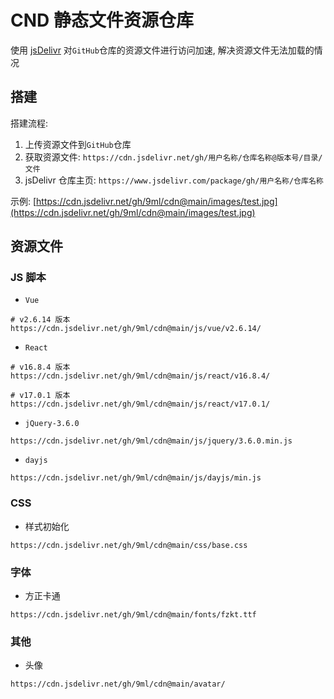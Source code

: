 # CND 静态文件资源仓库

使用 [jsDelivr](https://www.jsdelivr.com/) 对`GitHub`仓库的资源文件进行访问加速, 解决资源文件无法加载的情况

## 搭建

搭建流程:

1. 上传资源文件到`GitHub`仓库
2. 获取资源文件: `https://cdn.jsdelivr.net/gh/用户名称/仓库名称@版本号/目录/文件`
3. jsDelivr 仓库主页: `https://www.jsdelivr.com/package/gh/用户名称/仓库名称`

示例: [https://cdn.jsdelivr.net/gh/9ml/cdn@main/images/test.jpg](https://cdn.jsdelivr.net/gh/9ml/cdn@main/images/test.jpg)

## 资源文件

### JS 脚本

- `Vue`

```url
# v2.6.14 版本
https://cdn.jsdelivr.net/gh/9ml/cdn@main/js/vue/v2.6.14/
```

- `React`

```url
# v16.8.4 版本
https://cdn.jsdelivr.net/gh/9ml/cdn@main/js/react/v16.8.4/

# v17.0.1 版本
https://cdn.jsdelivr.net/gh/9ml/cdn@main/js/react/v17.0.1/
```

- `jQuery-3.6.0`

```url
https://cdn.jsdelivr.net/gh/9ml/cdn@main/js/jquery/3.6.0.min.js
```

- `dayjs`

```url
https://cdn.jsdelivr.net/gh/9ml/cdn@main/js/dayjs/min.js
```

### CSS

- 样式初始化

```url
https://cdn.jsdelivr.net/gh/9ml/cdn@main/css/base.css
```

### 字体

- 方正卡通

```url
https://cdn.jsdelivr.net/gh/9ml/cdn@main/fonts/fzkt.ttf
```

### 其他

- 头像

```url
https://cdn.jsdelivr.net/gh/9ml/cdn@main/avatar/
```
